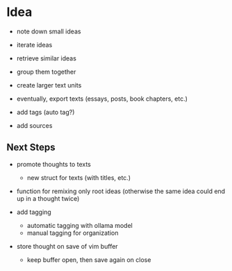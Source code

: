 # Idea

- note down small ideas
- iterate ideas
- retrieve similar ideas
- group them together
- create larger text units
- eventually, export texts (essays, posts, book chapters, etc.)

- add tags (auto tag?)
- add sources

## Next Steps

- promote thoughts to texts
    - new struct for texts (with titles, etc.)

- function for remixing only root ideas (otherwise the same idea could end up in a thought twice)

- add tagging
    - automatic tagging with ollama model
    - manual tagging for organization

- store thought on save of vim buffer
    - keep buffer open, then save again on close

